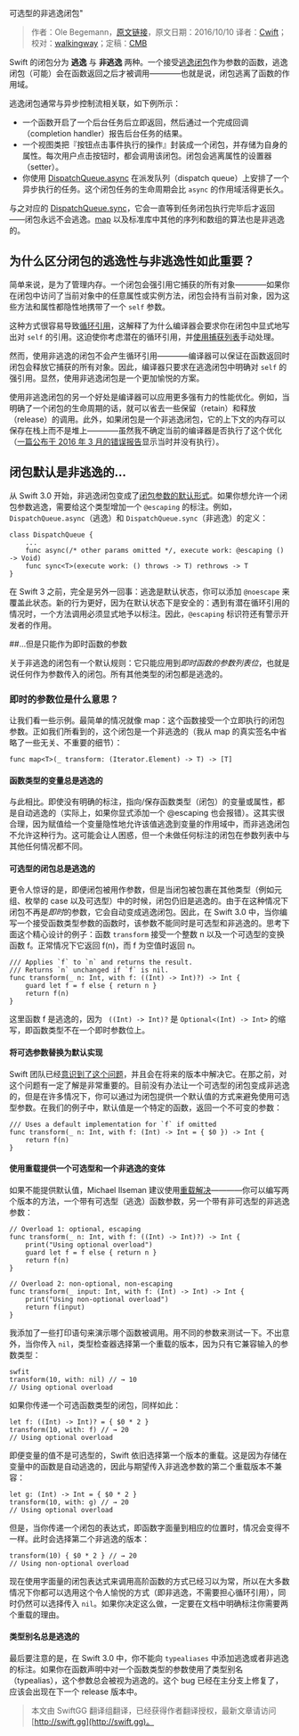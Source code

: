 可选型的非逃逸闭包"

> 作者：Ole Begemann，[原文链接](https://oleb.net/blog/2016/10/optional-non-escaping-closures/)，原文日期：2016/10/10
> 译者：[Cwift](http://weibo.com/277195544)；校对：[walkingway](http://chengway.in/)；定稿：[CMB](https://github.com/chenmingbiao)
  









Swift 的闭包分为 **逃逸** 与 **非逃逸** 两种。一个接受[逃逸闭包](https://developer.apple.com/library/content/documentation/Swift/Conceptual/Swift_Programming_Language/Closures.html)作为参数的函数，逃逸闭包（可能）会在函数返回之后才被调用————也就是说，闭包逃离了函数的作用域。

逃逸闭包通常与异步控制流相关联，如下例所示：

* 一个函数开启了一个后台任务后立即返回，然后通过一个完成回调（completion handler）报告后台任务的结果。
* 一个视图类把『按钮点击事件执行的操作』封装成一个闭包，并存储为自身的属性。每次用户点击按钮时，都会调用该闭包。闭包会逃离属性的设置器（setter）。
* 你使用 [DispatchQueue.async]() 在派发队列（dispatch queue）上安排了一个异步执行的任务。这个闭包任务的生命周期会比 `async` 的作用域活得更长久。

与之对应的 [DispatchQueue.sync](https://developer.apple.com/reference/dispatch/dispatchqueue/2016081-sync)，它会一直等到任务闭包执行完毕后才返回——闭包永远不会逃逸。[map](https://developer.apple.com/reference/swift/sequence/1641748-map) 以及标准库中其他的序列和数组的算法也是非逃逸的。



## 为什么区分闭包的逃逸性与非逃逸性如此重要？

简单来说，是为了管理内存。一个闭包会强引用它捕获的所有对象————如果你在闭包中访问了当前对象中的任意属性或实例方法，闭包会持有当前对象，因为这些方法和属性都隐性地携带了一个 `self` 参数。

这种方式很容易导致[循环引用](https://developer.apple.com/library/content/documentation/Swift/Conceptual/Swift_Programming_Language/AutomaticReferenceCounting.html#//apple_ref/doc/uid/TP40014097-CH20-ID56)，这解释了为什么编译器会要求你在闭包中显式地写出对 `self` 的引用。这迫使你考虑潜在的循环引用，并[使用捕获列表](https://developer.apple.com/library/content/documentation/Swift/Conceptual/Swift_Programming_Language/AutomaticReferenceCounting.html#//apple_ref/doc/uid/TP40014097-CH20-ID56)手动处理。

然而，使用非逃逸的闭包不会产生循环引用————编译器可以保证在函数返回时闭包会释放它捕获的所有对象。因此，编译器只要求在逃逸闭包中明确对 `self` 的强引用。显然，使用非逃逸闭包是一个更加愉悦的方案。

使用非逃逸闭包的另一个好处是编译器可以应用更多强有力的性能优化。例如，当明确了一个闭包的生命周期的话，就可以省去一些保留（retain）和释放（release）的调用。此外，如果闭包是一个非逃逸闭包，它的上下文的内存可以保存在栈上而不是堆上————虽然我不确定当前的编译器是否执行了这个优化（[一篇公布于 2016 年 3 月的错误报告](https://bugs.swift.org/browse/SR-904)显示当时并没有执行）。

## 闭包默认是非逃逸的...

从 Swift 3.0 开始，非逃逸闭包变成了[闭包参数的默认形式](https://github.com/apple/swift-evolution/blob/master/proposals/0103-make-noescape-default.md)。如果你想允许一个闭包参数逃逸，需要给这个类型增加一个 `@escaping` 的标注。例如，` DispatchQueue.async `（逃逸）和 `DispatchQueue.sync`（非逃逸）的定义：

    
    class DispatchQueue {
        ...
        func async(/* other params omitted */, execute work: @escaping () -> Void)
        func sync<T>(execute work: () throws -> T) rethrows -> T
    }

在 Swift 3 之前，完全是另外一回事：逃逸是默认状态，你可以添加 `@noescape` 来覆盖此状态。新的行为更好，因为在默认状态下是安全的：遇到有潜在循环引用的情况时，一个方法调用必须显式地予以标注。因此，`@escaping` 标识符还有警示开发者的作用。

##...但是只能作为即时函数的参数

关于非逃逸的闭包有一个默认规则：它只能应用到*即时函数的参数列表位*，也就是说任何作为参数传入的闭包。所有其他类型的闭包都是逃逸的。

### 即时的参数位是什么意思？

让我们看一些示例。最简单的情况就像 map：这个函数接受一个立即执行的闭包参数。正如我们所看到的，这个闭包是一个非逃逸的（我从 map 的真实签名中省略了一些无关、不重要的细节）：

    
    func map<T>(_ transform: (Iterator.Element) -> T) -> [T]

#### 函数类型的变量总是逃逸的

与此相比。即使没有明确的标注，指向/保存函数类型（闭包）的变量或属性，都是自动逃逸的（实际上，如果你显式添加一个 @escaping 也会报错）。这其实很合理，因为赋值给一个变量隐性地允许该值逃逸到变量的作用域中，而非逃逸闭包不允许这种行为。这可能会让人困惑，但一个未做任何标注的闭包在参数列表中与其他任何情况都不同。

#### 可选型的闭包总是逃逸的

更令人惊讶的是，即便闭包被用作参数，但是当闭包被包裹在其他类型（例如元组、枚举的 case 以及可选型）中的时候，闭包仍旧是逃逸的。由于在这种情况下闭包不再是*即时*的参数，它会自动变成逃逸闭包。因此，在 Swift 3.0 中，当你编写一个接受函数类型参数的函数时，该参数不能同时是可选型和非逃逸的。思考下面这个精心设计的例子：函数 `transform` 接受一个整数 n 以及一个可选型的变换函数 f。正常情况下它返回 f(n)，而 f 为空值时返回 n。

    
    /// Applies `f` to `n` and returns the result.
    /// Returns `n` unchanged if `f` is nil.
    func transform(_ n: Int, with f: ((Int) -> Int)?) -> Int {
        guard let f = f else { return n }
        return f(n)
    }
这里函数 f 是逃逸的，因为 ` ((Int) -> Int)?` 是 `Optional<(Int) -> Int>` 的缩写，即函数类型不在一个即时参数位上。

#### 将可选参数替换为默认实现

Swift 团队已经[意识到了这个问题](https://bugs.swift.org/browse/SR-2444)，并且会在将来的版本中解决它。在那之前，对这个问题有一定了解是非常重要的。目前没有办法让一个可选型的闭包变成非逃逸的，但是在许多情况下，你可以通过为闭包提供一个默认值的方式来避免使用可选型参数。在我们的例子中，默认值是一个特定的函数，返回一个不可变的参数：

    
    /// Uses a default implementation for `f` if omitted
    func transform(_ n: Int, with f: (Int) -> Int = { $0 }) -> Int {
        return f(n)
    }

#### 使用重载提供一个可选型和一个非逃逸的变体

如果不能提供默认值，Michael Ilseman 建议使用[重载解决](https://lists.swift.org/pipermail/swift-users/Week-of-Mon-20160912/003300.html)————你可以编写两个版本的方法，一个带有可选型（逃逸）函数参数，另一个带有非可选型的非逃逸参数：

    
    // Overload 1: optional, escaping
    func transform(_ n: Int, with f: ((Int) -> Int)?) -> Int {
        print("Using optional overload")
        guard let f = f else { return n }
        return f(n)
    }
    
    // Overload 2: non-optional, non-escaping
    func transform(_ input: Int, with f: (Int) -> Int) -> Int {
        print("Using non-optional overload")
        return f(input)
    }
我添加了一些打印语句来演示哪个函数被调用。用不同的参数来测试一下。不出意外，当你传入 `nil`，类型检查器选择第一个重载的版本，因为只有它兼容输入的参数类型：

    swfit
    transform(10, with: nil) // → 10
    // Using optional overload

如果你传递一个可选函数类型的闭包，同样如此：

    
    let f: ((Int) -> Int)? = { $0 * 2 }
    transform(10, with: f) // → 20
    // Using optional overload
即便变量的值不是可选型的，Swift 依旧选择第一个版本的重载。这是因为存储在变量中的函数是自动逃逸的，因此与期望传入非逃逸参数的第二个重载版本不兼容：

    
    let g: (Int) -> Int = { $0 * 2 }
    transform(10, with: g) // → 20
    // Using optional overload

但是，当你传递一个闭包的表达式，即函数字面量到相应的位置时，情况会变得不一样。此时会选择第二个非逃逸的版本：

    
    transform(10) { $0 * 2 } // → 20
    // Using non-optional overload
现在使用字面量的闭包表达式来调用高阶函数的方式已经习以为常，所以在大多数情况下你都可以选用这个令人愉悦的方式（即非逃逸，不需要担心循环引用），同时仍然可以选择传入 `nil`。如果你决定这么做，一定要在文档中明确标注你需要两个重载的理由。

#### 类型别名总是逃逸的

最后要注意的是，在 Swift 3.0 中，你不能向 `typealiases` 中添加逃逸或者非逃逸的标注。如果你在函数声明中对一个函数类型的参数使用了类型别名（typealias），这个参数总会被视为逃逸的。这个 bug 已经在主分支上修复了，应该会出现在下一个 release 版本中。

> 本文由 SwiftGG 翻译组翻译，已经获得作者翻译授权，最新文章请访问 [http://swift.gg](http://swift.gg)。